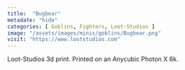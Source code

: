 ```yaml
---
title:  "Bugbear"
metadate: "hide"
categories: [ Goblins, Fighters, Loot-Studios ]
image: "/assets/images/minis/goblins/Bugbear.png"
visit: "https://www.lootstudios.com"
---
```

Loot-Studios 3d print. Printed on an Anycubic Photon X 6k.
